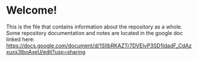 # Welcome!
This is the file that contains information about the repository as a whole.
Some repository documentation and notes are located in the google doc linked here:
https://docs.google.com/document/d/1SIIbRKAZTr7DVEIvP3SD1IdadF_CdAzxuxx3lboAxeU/edit?usp=sharing